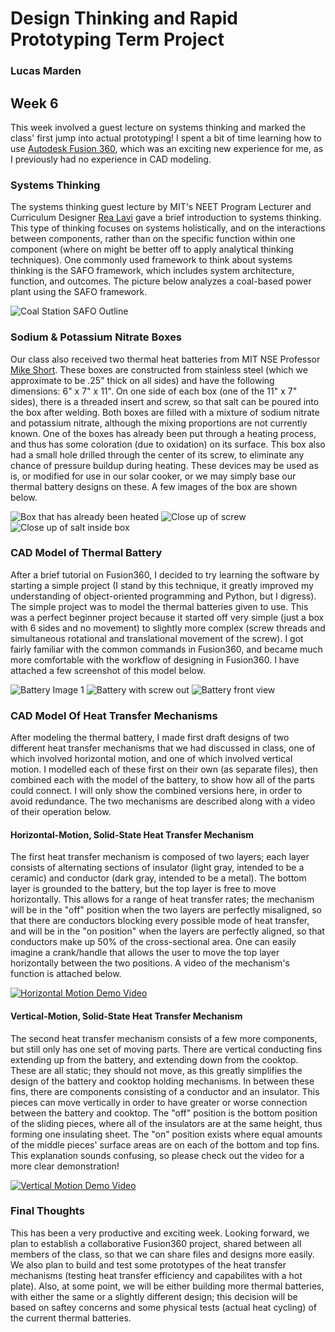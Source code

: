 # Design Thinking and Rapid Prototyping Term Project
### Lucas Marden

## Week 6
This week involved a guest lecture on systems thinking and marked the class' first jump into actual prototyping! I spent a bit of time learning how to use [Autodesk Fusion 360](https://www.autodesk.com/products/fusion-360/overview), which was an exciting new experience for me, as I previously had no experience in CAD modeling.


### Systems Thinking
The systems thinking guest lecture by MIT's NEET Program Lecturer and Curriculum Designer [Rea Lavi](https://neet.mit.edu/community/leadership) gave a brief introduction to systems thinking. This type of thinking focuses on systems holistically, and on the interactions between components, rather than on the specific function within one component (where on might be better off to apply analytical thinking techniques). One commonly used framework to think about systems thinking is the SAFO framework, which includes system architecture, function, and outcomes. The picture below analyzes a coal-based power plant using the SAFO framework.

![Coal Station SAFO Outline](./Images/coal_station.png)


### Sodium & Potassium Nitrate Boxes
Our class also received two thermal heat batteries from MIT NSE Professor [Mike Short](https://web.mit.edu/nse/people/faculty/short.html). These boxes are constructed from stainless steel (which we approximate to be .25" thick on all sides) and have the following dimensions: 6" x 7" x 11". On one side of each box (one of the 11" x 7" sides), there is a threaded insert and screw, so that salt can be poured into the box after welding. Both boxes are filled with a mixture of sodium nitrate and potassium nitrate, although the mixing proportions are not currently known. One of the boxes has already been put through a heating process, and thus has some coloration (due to oxidation) on its surface. This box also had a small hole drilled through the center of its screw, to eliminate any chance of pressure buildup during heating. These devices may be used as is, or modified for use in our solar cooker, or we may simply base our thermal battery designs on these. A few images of the box are shown below.


![Box that has already been heated](./Images/heated_box.jpg) 
![Close up of screw](./Images/box_w_screw.jpg) 
![Close up of salt inside box](./Images/box_w_salt.jpg)


### CAD Model of Thermal Battery
After a brief tutorial on Fusion360, I decided to try learning the software by starting a simple project (I stand by this technique, it greatly improved my understanding of object-oriented programming and Python, but I digress). The simple project was to model the thermal batteries given to use. This was a perfect beginner project because it started off very simple (just a box with 6 sides and no movement) to slightly more complex (screw threads and simultaneous rotational and translational movement of the screw). I got fairly familiar with the common commands in Fusion360, and became much more comfortable with the workflow of designing in Fusion360. I have attached a few screenshot of this model below.


![Battery Image 1](./Images/battery_1.png)
![Battery with screw out](./Images/battery_screw_out.png)
![Battery front view](./Images/battery_front_view.png)


### CAD Model Of Heat Transfer Mechanisms
After modeling the thermal battery, I made first draft designs of two different heat transfer mechanisms that we had discussed in class, one of which involved horizontal motion, and one of which involved vertical motion. I modelled each of these first on their own (as separate files), then combined each with the model of the battery, to show how all of the parts could connect. I will only show the combined versions here, in order to avoid redundance. The two mechanisms are described along with a video of their operation below.

#### Horizontal-Motion, Solid-State Heat Transfer Mechanism
The first heat transfer mechanism is composed of two layers; each layer consists of alternating sections of insulator (light gray, intended to be a ceramic) and conductor (dark gray, intended to be a metal). The bottom layer is grounded to the battery, but the top layer is free to move horizontally. This allows for a range of heat transfer rates; the mechanism will be in the "off" position when the two layers are perfectly misaligned, so that there are conductors blocking every possible mode of heat transfer, and will be in the "on position" when the layers are perfectly aligned, so that conductors make up 50% of the cross-sectional area. One can easily imagine a crank/handle that allows the user to move the top layer horizontally between the two positions. A video of the mechanism's function is attached below.


[![Horizontal Motion Demo Video](./Images/heat_transfer_horizontal_thumbnail.png)](https://www.youtube.com/watch?v=BQ185xqM5mo "Solid-State Heat Transfer Mechanism with Horizontal Movement")


#### Vertical-Motion, Solid-State Heat Transfer Mechanism
The second heat transfer mechanism consists of a few more components, but still only has one set of moving parts. There are vertical conducting fins extending up from the battery, and extending down from the cooktop. These are all static; they should not move, as this greatly simplifies the design of the battery and cooktop holding mechanisms. In between these fins, there are components consisting of a conductor and an insulator. This pieces can move vertically in order to have greater or worse connection between the battery and cooktop. The "off" position is the bottom position of the sliding pieces, where all of the insulators are at the same height, thus forming one insulating sheet. The "on" position exists where equal amounts of the middle pieces' surface areas are on each of the bottom and top fins. This explanation sounds confusing, so please check out the video for a more clear demonstration! 


 
[![Vertical Motion Demo Video](./Images/heat_transfer_vertical_thumbnail.png)](https://youtu.be/AUAEhxpjDCM "Solid-State Heat Transfer Mechanism with Vertical Movement")


### Final Thoughts
This has been a very productive and exciting week. Looking forward, we plan to establish a collaborative Fusion360 project, shared between all members of the class, so that we can share files and designs more easily. We also plan to build and test some prototypes of the heat transfer mechanisms (testing heat transfer efficiency and capabilites with a hot plate). Also, at some point, we will be either building more thermal batteries, with either the same or a slightly different design; this decision will be based on saftey concerns and some physical tests (actual heat cycling) of the current thermal batteries. 

